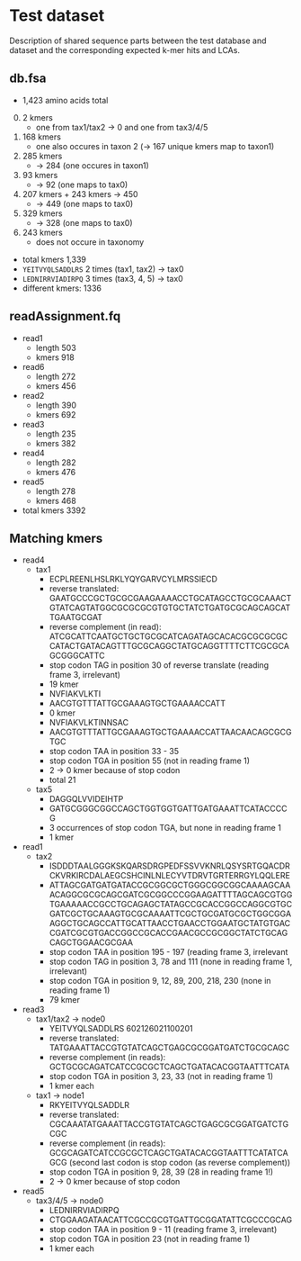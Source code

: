 # Test dataset
Description of shared sequence parts between the test database and dataset and the corresponding expected k-mer hits
and LCAs.

## db.fsa
* 1,423 amino acids total
0) 2 kmers
   * one from tax1/tax2 -> 0 and one from tax3/4/5
1) 168 kmers
   * one also occures in taxon 2 (-> 167 unique kmers map to taxon1)
2) 285 kmers
   * -> 284 (one occures in taxon1)
3) 93 kmers
   * -> 92 (one maps to tax0)
4) 207 kmers + 243 kmers -> 450
   * -> 449 (one maps to tax0)
5) 329 kmers
   * -> 328 (one maps to tax0)
6) 243 kmers
   * does not occure in taxonomy
* total kmers 1,339
* ``YEITVYQLSADDLRS`` 2 times (tax1, tax2) -> tax0
* ``LEDNIRRVIADIRPQ`` 3 times (tax3, 4, 5) -> tax0
* different kmers: 1336

## readAssignment.fq
* read1
  * length 503
  * kmers 918
* read6
  * length 272
  * kmers 456
* read2
  * length 390
  * kmers 692
* read3
  * length 235
  * kmers 382
* read4
  * length 282
  * kmers 476
* read5
  * length 278
  * kmers 468
* total kmers 3392

## Matching kmers
* read4
  * tax1
    * ECPLREENLHSLRKLYQYGARVCYLMRSSIECD
    * reverse translated: GAATGCCCGCTGCGCGAAGAAAACCTGCATAGCCTGCGCAAACTGTATCAGTATGGCGCGCGCGTGTGCTATCTGATGCGCAGCAGCATTGAATGCGAT
    * reverse complement (in read): ATCGCATTCAATGCTGCTGCGCATCAGATAGCACACGCGCGCGCCATACTGATACAGTTTGCGCAGGCTATGCAGGTTTTCTTCGCGCAGCGGGCATTC
    * stop codon TAG in position 30 of reverse translate (reading frame 3, irrelevant)
    * 19 kmer
    * NVFIAKVLKTI
    * AACGTGTTTATTGCGAAAGTGCTGAAAACCATT
    * 0 kmer
    * NVFIAKVLKTINNSAC
    * AACGTGTTTATTGCGAAAGTGCTGAAAACCATTAACAACAGCGCGTGC
    * stop codon TAA in position 33 - 35
    * stop codon TGA in position 55 (not in reading frame 1)
    * 2 -> 0 kmer because of stop codon
    * total 21
  * tax5
    * DAGGQLVVIDEIHTP
    * GATGCGGGCGGCCAGCTGGTGGTGATTGATGAAATTCATACCCCG
    * 3 occurrences of stop codon TGA, but none in reading frame 1
    * 1 kmer
* read1
  * tax2
    * ISDDDTAALGGGKSKQARSDRGPEDFSSVVKNRLQSYSRTGQACDRCKVRKIRCDALAEGCSHCINLNLECYVTDRVTGRTERRGYLQQLERE
    * ATTAGCGATGATGATACCGCGGCGCTGGGCGGCGGCAAAAGCAAACAGGCGCGCAGCGATCGCGGCCCGGAAGATTTTAGCAGCGTGGTGAAAAACCGCCTGCAGAGCTATAGCCGCACCGGCCAGGCGTGCGATCGCTGCAAAGTGCGCAAAATTCGCTGCGATGCGCTGGCGGAAGGCTGCAGCCATTGCATTAACCTGAACCTGGAATGCTATGTGACCGATCGCGTGACCGGCCGCACCGAACGCCGCGGCTATCTGCAGCAGCTGGAACGCGAA
    * stop codon TAA in position 195 - 197 (reading frame 3, irrelevant
    * stop codon TAG in position 3, 78 and 111 (none in reading frame 1, irrelevant)
    * stop codon TGA in position 9, 12, 89, 200, 218, 230 (none in reading frame 1)
    * 79 kmer
* read3
  * tax1/tax2 -> node0
    * YEITVYQLSADDLRS 602126021100201
    * reverse translated: TATGAAATTACCGTGTATCAGCTGAGCGCGGATGATCTGCGCAGC
    * reverse complement (in reads): GCTGCGCAGATCATCCGCGCTCAGCTGATACACGGTAATTTCATA
    * stop codon TGA in position 3, 23, 33 (not in reading frame 1)
    * 1 kmer each
  * tax1 -> node1
    * RKYEITVYQLSADDLR
    * reverse translated: CGCAAATATGAAATTACCGTGTATCAGCTGAGCGCGGATGATCTGCGC
    * reverse complement (in reads): GCGCAGATCATCCGCGCTCAGCTGATACACGGTAATTTCATATCAGCG (second last codon is stop codon (as reverse complement))
    * stop codon TGA in position 9, 28, 39 (28 in reading frame 1!)
    * 2 -> 0 kmer because of stop codon
* read5
  * tax3/4/5 -> node0
    * LEDNIRRVIADIRPQ
    * CTGGAAGATAACATTCGCCGCGTGATTGCGGATATTCGCCCGCAG
    * stop codon TAA in position 9 - 11 (reading frame 3, irrelevant)
    * stop codon TGA in position 23 (not in reading frame 1)
    * 1 kmer each